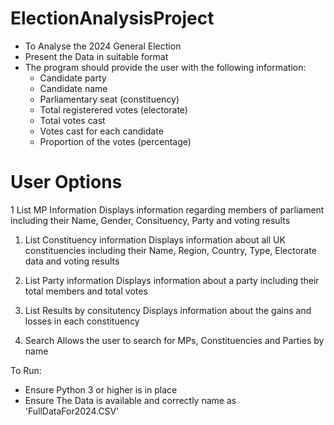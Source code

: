 # ElectionAnalysisProject

- To Analyse the 2024 General Election
- Present the Data in suitable format
- The program should provide the user with the following information:
    - Candidate party
    - Candidate name
    - Parliamentary seat (constituency)
    - Total registerered votes (electorate)
    - Total votes cast
    - Votes cast for each candidate
    - Proportion of the votes (percentage)

# User Options

1 List MP Information
    Displays information regarding members of parliament including their Name, Gender, Consituency, Party and voting results

1. List Constituency information
    Displays information about all UK constituencies including their Name, Region, Country, Type, Electorate data and voting results

2. List Party information
    Displays information about a party including their total members and total votes

3. List Results by consitutency
    Displays information about the gains and losses in each constituency

4. Search
    Allows the user to search for MPs, Constituencies and Parties by name

To Run:
- Ensure Python 3 or higher is in place
- Ensure The Data is available and correctly name as 'FullDataFor2024.CSV' 



